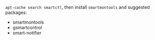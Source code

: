 `apt-cache search smartctl`, then install `smartmontools` and suggested
packages:

- smartmontools
- gsmartcontrol
- smart-notifier
